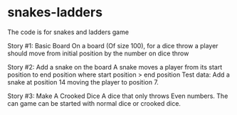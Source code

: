 # snakes-ladders
The code is for snakes and ladders game

Story #1: Basic Board
On a board (Of size 100), for a dice throw a player should
move from initial position by the number on dice throw

Story #2: Add a snake on the board
A snake moves a player from its start position to end position
where start position > end position
Test data: Add a snake at position 14 moving the player
to position 7.

Story #3: Make A Crooked Dice
A dice that only throws Even numbers.
The can game can be started with normal dice or crooked
dice.
